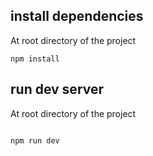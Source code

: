 ## install dependencies

At root directory of the project


```
npm install

```

## run dev server

At root directory of the project

```

npm run dev

```
